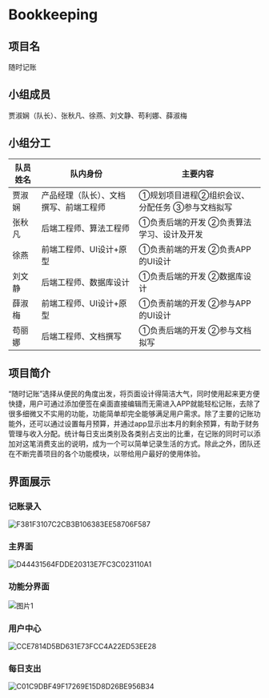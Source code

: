 # Bookkeeping
## 项目名  
随时记账  
## 小组成员
贾淑娴（队长）、张秋凡、徐燕、刘文静、苟利娜、薛淑梅  
## 小组分工
 队员姓名  | 队内身份  | 主要内容
 ---- | ----- | ------ 
 贾淑娴  | 产品经理（队长）、文档撰写、前端工程师  | ①规划项目进程②组织会议、分配任务 ③参与文档拟写
 张秋凡  | 后端工程师、算法工程师  | ①负责后端的开发 ②负责算法学习、设计及开发
 徐燕  | 前端工程师、UI设计+原型  | ①负责前端的开发 ②负责APP的UI设计
 刘文静  | 后端工程师、数据库设计  | ①负责后端的开发 ②数据库设计
 薛淑梅  | 前端工程师、UI设计+原型  | ①负责前端的开发 ②参与APP的UI设计
 苟丽娜  | 后端工程师、文档撰写  | ①负责后端的开发 ②参与文档拟写
 
## 项目简介
“随时记账”选择从便民的角度出发，将页面设计得简洁大气，同时使用起来更方便快捷，用户可通过添加便签在桌面直接编辑而无需进入APP就能轻松记账，去除了很多细微又不实用的功能，功能简单却完全能够满足用户需求。除了主要的记账功能外，还可以通过设置每月预算，并通过app显示出本月的剩余预算，有助于财务管理与收入分配。统计每日支出类别及各类别占支出的比重，在记账的同时可以添加对这笔消费支出的说明，成为一个可以简单记录生活的方式。除此之外，团队还在不断完善项目的各个功能模块，以带给用户最好的使用体验。
## 界面展示
### 记账录入
![F381F3107C2CB3B106383EE58706F587](https://user-images.githubusercontent.com/65086548/123050395-3c98ce80-d433-11eb-9e6c-4ca3aeb2295c.jpg)
### 主界面
![D44431564FDDE20313E7FC3C023110A1](https://user-images.githubusercontent.com/65086548/123050700-8e415900-d433-11eb-9e7f-b94fe1c1ccee.jpg)
### 功能分界面
![图片1](https://user-images.githubusercontent.com/65086548/123051201-1a538080-d434-11eb-8a5e-e065185c87ed.png)
### 用户中心
![CCE7814D5BD631E73FCC4A22ED53EE28](https://user-images.githubusercontent.com/65086548/123050878-bd57ca80-d433-11eb-96f0-8215941a815b.jpg)
### 每日支出
![C01C9DBF49F17269E15D8D26BE956B34](https://user-images.githubusercontent.com/65086548/123050979-dbbdc600-d433-11eb-80df-e09b169a5f83.png)

